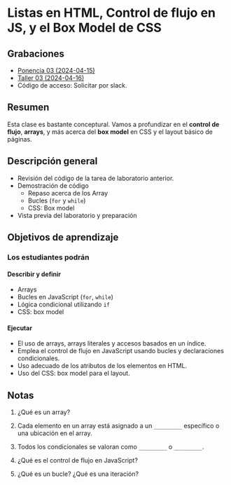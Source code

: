 # Listas en HTML, Control de flujo en JS, y el Box Model de CSS

## Grabaciones
- [Ponencia 03 (2024-04-15)](https://us06web.zoom.us/rec/share/8lfbdBSnuoDnegqhKPGU3PzYh775uzWUmcL-f3iOPhCjpimn4KpqhElObl6PMWXq.BjFEOBDcTtLbyRLy)
- [Taller 03 (2024-04-16)](https://us06web.zoom.us/rec/share/ofM-i9_CcejDxAAuL4plQhVHwgqoNREdJv_u4tTIn9iWCV6RcDc1C4zXaQWZOqHD.ajhRVsmzU8ER71nV?startTime=1713312734000)
- Código de acceso: Solicitar por slack.

## Resumen

Esta clase es bastante conceptural. Vamos a profundizar en el **control de flujo**, **arrays**, y más acerca del **box model** en CSS y el layout básico de páginas.

## Descripción general

- Revisión del código de la tarea de laboratorio anterior.
- Demostración de código
  - Repaso acerca de los Array
  - Bucles (`for` y `while`)
  - CSS: Box model 
- Vista previa del laboratorio y preparación

## Objetivos de aprendizaje

### Los estudiantes podrán

#### Describir y definir

- Arrays
- Bucles en JavaScript (`for`, `while`)
- Lógica condicional utilizando `if`
- CSS: box model

#### Ejecutar

- El uso de arrays, arrays literales y accesos basados en un índice.
- Emplea el control de flujo en JavaScript usando bucles y declaraciones condicionales.
- Uso adecuado de los atributos de los elementos en HTML.
- Uso del CSS: box model para el layout.

## Notas

1. ¿Qué es un array?

1. Cada elemento en un array está asignado a un `_________` específico o una ubicación en el array.

1. Todos los condicionales se valoran como `_________` o `_________`.

1. ¿Qué es el control de flujo en JavaScript?

1. ¿Qué es un bucle? ¿Qué es una iteración?
